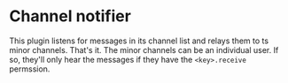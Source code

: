 Channel notifier
================

This plugin listens for messages in its channel list and relays them to ts minor channels. That's it.
The minor channels can be an individual user. If so, they'll only hear the messages if they have the `<key>.receive` permssion.
